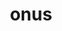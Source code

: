 ---
title: onus
meaning: burden
ch: fifteen
pos: nounthird
genitive: oneris
abbgender: n.
abbgender2: neut.
gender: neuter
declension: third
f3: yes
f: yes
---